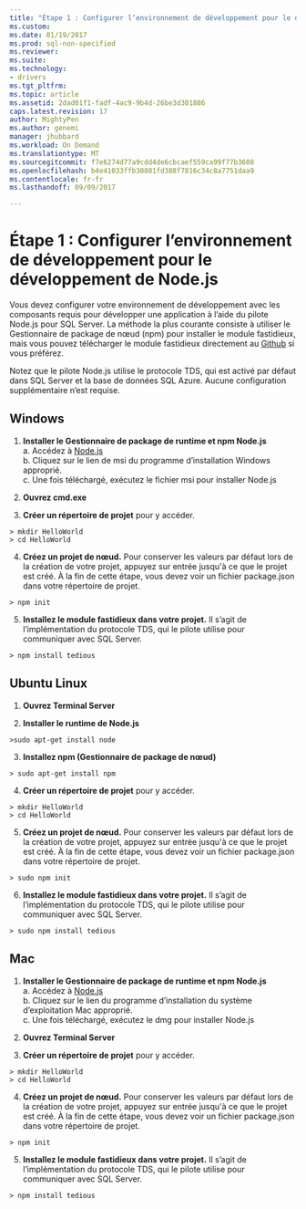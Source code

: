 ```yaml
---
title: "Étape 1 : Configurer l’environnement de développement pour le développement de Node.js | Documents Microsoft"
ms.custom: 
ms.date: 01/19/2017
ms.prod: sql-non-specified
ms.reviewer: 
ms.suite: 
ms.technology:
- drivers
ms.tgt_pltfrm: 
ms.topic: article
ms.assetid: 2dad01f1-fadf-4ac9-9b4d-26be3d301886
caps.latest.revision: 17
author: MightyPen
ms.author: genemi
manager: jhubbard
ms.workload: On Demand
ms.translationtype: MT
ms.sourcegitcommit: f7e6274d77a9cdd4de6cbcaef559ca99f77b3608
ms.openlocfilehash: b4e41033ffb30801fd388f7816c34c8a7751daa9
ms.contentlocale: fr-fr
ms.lasthandoff: 09/09/2017

---
```

# <a name="step-1--configure-development-environment-for-nodejs-development"></a>Étape 1 : Configurer l’environnement de développement pour le développement de Node.js
Vous devez configurer votre environnement de développement avec les composants requis pour développer une application à l’aide du pilote Node.js pour SQL Server.  La méthode la plus courante consiste à utiliser le Gestionnaire de package de nœud (npm) pour installer le module fastidieux, mais vous pouvez télécharger le module fastidieux directement au [Github](https://github.com/pekim/tedious) si vous préférez.  
  
Notez que le pilote Node.js utilise le protocole TDS, qui est activé par défaut dans SQL Server et la base de données SQL Azure.  Aucune configuration supplémentaire n’est requise.  
  
## <a name="windows"></a>Windows  
  
1. **Installer le Gestionnaire de package de runtime et npm Node.js**  
a. Accédez à [Node.js](https://nodejs.org/en/download/)  
b. Cliquez sur le lien de msi du programme d’installation Windows approprié.   
c. Une fois téléchargé, exécutez le fichier msi pour installer Node.js  
  
2. **Ouvrez cmd.exe**  
  
3. **Créer un répertoire de projet** pour y accéder.    
```  
> mkdir HelloWorld  
> cd HelloWorld  
```  
4. **Créez un projet de nœud.**  Pour conserver les valeurs par défaut lors de la création de votre projet, appuyez sur entrée jusqu'à ce que le projet est créé. À la fin de cette étape, vous devez voir un fichier package.json dans votre répertoire de projet.  
```  
> npm init  
```  
  
5. **Installez le module fastidieux dans votre projet.**  Il s’agit de l’implémentation du protocole TDS, qui le pilote utilise pour communiquer avec SQL Server.  
```  
> npm install tedious  
```  
  
## <a name="ubuntu-linux"></a>Ubuntu Linux  
  
1.  **Ouvrez Terminal Server**  
  
2. **Installer le runtime de Node.js**  
```  
>sudo apt-get install node  
```  
3. **Installez npm (Gestionnaire de package de nœud)**  
```  
> sudo apt-get install npm  
```  
4. **Créer un répertoire de projet** pour y accéder.    
```  
> mkdir HelloWorld  
> cd HelloWorld  
```  
  
5. **Créez un projet de nœud.**  Pour conserver les valeurs par défaut lors de la création de votre projet, appuyez sur entrée jusqu'à ce que le projet est créé. À la fin de cette étape, vous devez voir un fichier package.json dans votre répertoire de projet.  
```  
> sudo npm init  
```  
  
6. **Installez le module fastidieux dans votre projet.**  Il s’agit de l’implémentation du protocole TDS, qui le pilote utilise pour communiquer avec SQL Server.  
```  
> sudo npm install tedious  
```  
  
## <a name="mac"></a>Mac  
  
1. **Installer le Gestionnaire de package de runtime et npm Node.js**  
a. Accédez à [Node.js](https://nodejs.org/en/download/)  
b. Cliquez sur le lien du programme d’installation du système d’exploitation Mac approprié.  
c. Une fois téléchargé, exécutez le dmg pour installer Node.js  
  
2. **Ouvrez Terminal Server**  
  
3. **Créer un répertoire de projet** pour y accéder.    
```  
> mkdir HelloWorld  
> cd HelloWorld  
```  
  
4. **Créez un projet de nœud.**  Pour conserver les valeurs par défaut lors de la création de votre projet, appuyez sur entrée jusqu'à ce que le projet est créé. À la fin de cette étape, vous devez voir un fichier package.json dans votre répertoire de projet.  
```  
> npm init  
```  
  
5. **Installez le module fastidieux dans votre projet.**  Il s’agit de l’implémentation du protocole TDS, qui le pilote utilise pour communiquer avec SQL Server.  
```  
> npm install tedious  
```  
  

